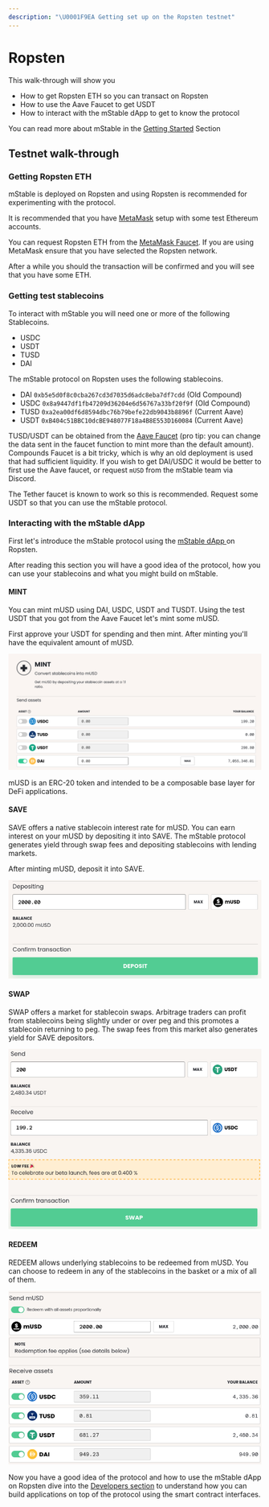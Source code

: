 ```yaml
---
description: "\U0001F9EA Getting set up on the Ropsten testnet"
---
```


# Ropsten

This walk-through will show you

* How to get Ropsten ETH so you can transact on Ropsten
* How to use the Aave Faucet to get USDT
* How to interact with the mStable dApp to get to know the protocol

You can read more about mStable in the [Getting Started](../../#what-is-mstable) Section 

## Testnet walk-through

### Getting Ropsten ETH

mStable is deployed on Ropsten and using Ropsten is recommended for experimenting with the protocol.

It is recommended that you have [MetaMask](https://metamask.io/) setup with some test Ethereum accounts.

You can request Ropsten ETH from the [MetaMask Faucet](https://faucet.metamask.io/). If you are using MetaMask ensure that you have selected the Ropsten network.

After a while you should the transaction will be confirmed and you will see that you have some ETH.

### Getting test stablecoins

To interact with mStable you will need one or more of the following Stablecoins.

* USDC
* USDT
* TUSD
* DAI

The mStable protocol on Ropsten uses the following stablecoins.

* DAI `0xb5e5d0f8c0cba267cd3d7035d6adc8eba7df7cdd` \(Old Compound\)
* USDC `0x8a9447df1fb47209d36204e6d56767a33bf20f9f` \(Old Compound\)
* TUSD `0xa2ea00df6d8594dbc76b79befe22db9043b8896f` \(Current Aave\)
* USDT `0xB404c51BBC10dcBE948077F18a4B8E553D160084` \(Current Aave\)

TUSD/USDT can be obtained from the [Aave Faucet](https://testnet.aave.com/faucet/) \(pro tip: you can change the data sent in the faucet function to mint more than the default amount\). Compounds Faucet is a bit tricky, which is why an old deployment is used that had sufficient liquidity. If you wish to get DAI/USDC it would be better to first use the Aave faucet, or request `mUSD` from the mStable team via Discord.

The Tether faucet is known to work so this is recommended. Request some USDT so that you can use the mStable protocol.

### Interacting with the mStable dApp

First let's introduce the mStable protocol using the [mStable dApp ](https://app-dot-mstable-ropsten.appspot.com/)on Ropsten.

After reading this section you will have a good idea of the protocol, how you can use your stablecoins and what you might build on mStable.

#### MINT

You can mint mUSD using DAI, USDC, USDT and TUSDT. Using the test USDT that you got from the Aave Faucet let's mint some mUSD.

First approve your USDT for spending and then mint. After minting you'll have the equivalent amount of mUSD.

![](../../.gitbook/assets/image%20%2813%29.png)

mUSD is an ERC-20 token and intended to be a composable base layer for DeFi applications.

#### SAVE

SAVE offers a native stablecoin interest rate for mUSD. You can earn interest on your mUSD by depositing it into SAVE. The mStable protocol generates yield through swap fees and depositing stablecoins with lending markets.

After minting mUSD, deposit it into SAVE.

![](../../.gitbook/assets/deposit.png)

#### SWAP

SWAP offers a market for stablecoin swaps. Arbitrage traders can profit from stablecoins being slightly under or over peg and this promotes a stablecoin returning to peg. The swap fees from this market also generates yield for SAVE depositors.

![](../../.gitbook/assets/swap.png)

#### REDEEM

REDEEM allows underlying stablecoins to be redeemed from mUSD. You can choose to redeem in any of the stablecoins in the basket or a mix of all of them.

![](../../.gitbook/assets/redeem.png)

Now you have a good idea of the protocol and how to use the mStable dApp on Ropsten dive into the [Developers section](../integrating-mstable/developers.md) to understand how you can build applications on top of the protocol using the smart contract interfaces.

